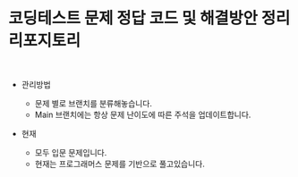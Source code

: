 <h1>코딩테스트 문제 정답 코드 및 해결방안 정리 리포지토리</h1>
</br>

- 관리방법
  - 문제 별로 브랜치를 분류해놓습니다.
  - Main 브랜치에는 항상 문제 난이도에 따른 주석을 업데이트합니다.

- 현재
  - 모두 입문 문제입니다.
  - 현재는 프로그래머스 문제를 기반으로 풀고있습니다.
    

